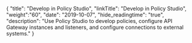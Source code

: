 {
"title": "Develop in Policy Studio",
"linkTitle": "Develop in Policy Studio",
"weight":"60",
"date": "2019-10-07",
"hide_readingtime": "true",
"description": "Use Policy Studio to develop policies, configure API Gateway instances and listeners, and configure connections to external systems."
}
